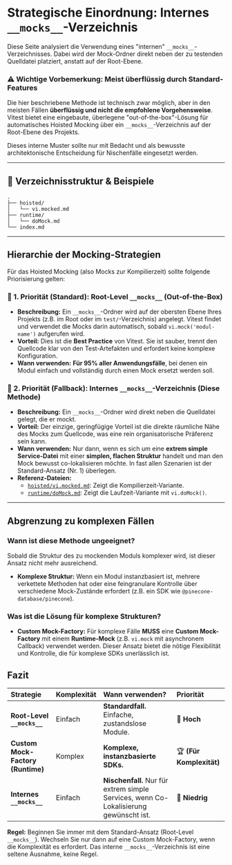 # Strategische Einordnung: Internes `__mocks__`-Verzeichnis

Diese Seite analysiert die Verwendung eines "internen" `__mocks__`-Verzeichnisses. Dabei wird der Mock-Ordner direkt neben der zu testenden Quelldatei platziert, anstatt auf der Root-Ebene.

### ⚠️ Wichtige Vorbemerkung: Meist überflüssig durch Standard-Features

Die hier beschriebene Methode ist technisch zwar möglich, aber in den meisten Fällen **überflüssig und nicht die empfohlene Vorgehensweise**. Vitest bietet eine eingebaute, überlegene "out-of-the-box"-Lösung für automatisches Hoisted Mocking über ein `__mocks__`-Verzeichnis auf der Root-Ebene des Projekts.

Dieses interne Muster sollte nur mit Bedacht und als bewusste architektonische Entscheidung für Nischenfälle eingesetzt werden.

---

## 📁 Verzeichnisstruktur & Beispiele

```
.
├── hoisted/
│   └── vi.mocked.md
├── runtime/
│   └── doMock.md
└── index.md
```

---

## Hierarchie der Mocking-Strategien

Für das Hoisted Mocking (also Mocks zur Kompilierzeit) sollte folgende Priorisierung gelten:

### 🥇 1. Priorität (Standard): Root-Level `__mocks__` (Out-of-the-Box)
- **Beschreibung:** Ein `__mocks__`-Ordner wird auf der obersten Ebene Ihres Projekts (z.B. im Root oder im `test/`-Verzeichnis) angelegt. Vitest findet und verwendet die Mocks darin automatisch, sobald `vi.mock('modul-name')` aufgerufen wird.
- **Vorteil:** Dies ist die **Best Practice** von Vitest. Sie ist sauber, trennt den Quellcode klar von den Test-Artefakten und erfordert keine komplexe Konfiguration.
- **Wann verwenden:** **Für 95% aller Anwendungsfälle**, bei denen ein Modul einfach und vollständig durch einen Mock ersetzt werden soll.

### 🥈 2. Priorität (Fallback): Internes `__mocks__`-Verzeichnis (Diese Methode)
- **Beschreibung:** Ein `__mocks__`-Ordner wird direkt neben die Quelldatei gelegt, die er mockt.
- **Vorteil:** Der einzige, geringfügige Vorteil ist die direkte räumliche Nähe des Mocks zum Quellcode, was eine rein organisatorische Präferenz sein kann.
- **Wann verwenden:** Nur dann, wenn es sich um eine **extrem simple Service-Datei** mit einer **simplen, flachen Struktur** handelt und man den Mock bewusst co-lokalisieren möchte. In fast allen Szenarien ist der Standard-Ansatz (Nr. 1) überlegen.
- **Referenz-Dateien:**
    - [`hoisted/vi.mocked.md`](./hoisted/vi.mocked.md): Zeigt die Kompilierzeit-Variante.
    - [`runtime/doMock.md`](./runtime/doMock.md): Zeigt die Laufzeit-Variante mit `vi.doMock()`.

---

## Abgrenzung zu komplexen Fällen

### Wann ist diese Methode ungeeignet?
Sobald die Struktur des zu mockenden Moduls komplexer wird, ist dieser Ansatz nicht mehr ausreichend.

-   **Komplexe Struktur:** Wenn ein Modul instanzbasiert ist, mehrere verkettete Methoden hat oder eine feingranulare Kontrolle über verschiedene Mock-Zustände erfordert (z.B. ein SDK wie `@pinecone-database/pinecone`).

### Was ist die Lösung für komplexe Strukturen?
-   **Custom Mock-Factory:** Für komplexe Fälle **MUSS** eine **Custom Mock-Factory** mit einem **Runtime-Mock** (z.B. `vi.mock` mit asynchronem Callback) verwendet werden. Dieser Ansatz bietet die nötige Flexibilität und Kontrolle, die für komplexe SDKs unerlässlich ist.

## Fazit

| Strategie | Komplexität | Wann verwenden? | Priorität |
| :--- | :--- | :--- | :--- |
| **Root-Level `__mocks__`** | Einfach | **Standardfall.** Einfache, zustandslose Module. | 🥇 **Hoch** |
| **Custom Mock-Factory (Runtime)** | Komplex | **Komplexe, instanzbasierte SDKs.** | 🏆 **(Für Komplexität)** |
| **Internes `__mocks__`** | Einfach | **Nischenfall.** Nur für extrem simple Services, wenn Co-Lokalisierung gewünscht ist. | 🥉 **Niedrig** |

**Regel:** Beginnen Sie immer mit dem Standard-Ansatz (Root-Level `__mocks__`). Wechseln Sie nur dann auf eine Custom Mock-Factory, wenn die Komplexität es erfordert. Das interne `__mocks__`-Verzeichnis ist eine seltene Ausnahme, keine Regel.
